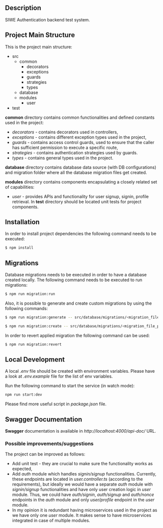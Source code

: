 ## Description

SIWE Authentication backend test system.

## Project Main Structure
This is the project main structure:
* src
    * common
        - decorators
        - exceptions
        - guards
        - strategies
        - types
    * database
    * modules
        - user
* test


**common** directory contains common functionalities and defined constants used in the project:
* *decorators* - contains decorators used in controllers,
* *exceptions* - contains different exception types used in the project,
* *guards* - contains access control guards, used to ensure that the caller has sufficient permission to execute a specific route,
* *strategies* - contains authentication strategies used by guards.
* *types* - contains general types used in the project.

**database** directory contains database data source (with DB configurations) and migration folder where all the database migration files get created.

**modules** directory contains components encapsulating a closely related set of capabilities:
* *user* - provides APIs and functionality for user signup, signin, profile retrieval.
In **test** directory should be located unit tests for project components.

## Installation
In order to install project dependencies the following command needs to be executed:

```bash
$ npm install
```

## Migrations
Database migrations needs to be executed in order to have a database created locally. The following command needs to be executed to run migrations:
```bash
$ npm run migration:run
```

Also, it is possible to generate and create custom migrations by using the following commands:
```bash
$ npm run migration:generate -- src/database/migrations/<migration_file_prefix>

$ npm run migration:create -- src/database/migrations/<migration_file_prefix>
```

In order to revert applied migration the following command can be used:
```bash
$ npm run migration:revert
```

## Local Development

A local *.env* file should be created with environment variables. Please have a look at *.env.example* file for the list of env variables.

Run the following command to start the service (in watch mode):

```bash
npm run start:dev
```

Please find more useful script in *package.json* file.


## Swagger Documentation

**Swagger** documentation is available in *http://localhost:4000/api-doc/* URL.


### Possible improvements/suggestions
The project can be improved as follows:
* Add unit test - they are crucial to make sure the functionality works as expected,
* Add *auth* module which handles *signin/signup* functionalities. Currently, these endpoints are located in *user.controller.ts* (according to the requirements), but ideally we would have a separate *auth* module with *signin/signup* functionalities and have only user creation logic in *user* module. Thus, we could have *auth/signin*, *auth/signup* and *auth/nonce* endpoints in the *auth* module and only *user/profile* endpoint in the *user* module.
* In my opinion it is redundant having microservices used in the project as we have only one *user* module. It makes sense to have microservices integrated in case of multiple modules.
